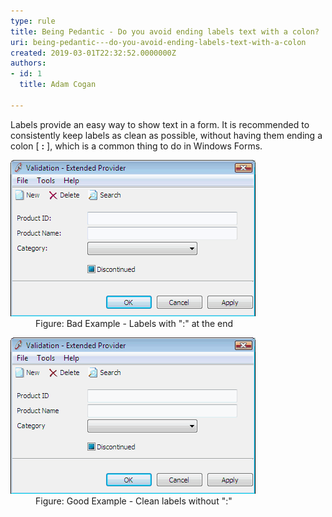 ```yaml
---
type: rule
title: Being Pedantic - Do you avoid ending labels text with a colon?
uri: being-pedantic---do-you-avoid-ending-labels-text-with-a-colon
created: 2019-03-01T22:32:52.0000000Z
authors:
- id: 1
  title: Adam Cogan

---
```




<span class='intro'> Labels provide an easy way to show text in a form. It is recommended&#160;to consistently keep&#160;labels as clean as possible, without having them ending&#160;a colon [&#160;<b>&#58;</b> ], which is a common thing to do in Windows Forms.​<br> </span>

<dl class="badImage"><dt>
      <img alt="Bad Label" src="LabelBad.png" />​ </dt><dd>Figure&#58; Bad Example - Labels with &quot;&#58;&quot; at the end</dd></dl><dl class="goodImage"><dt>
      <img alt="Good Label" src="LabelGood.png" /> 
      <br>
   </dt><dd>Figure&#58; Good Example - Clean labels without &quot;&#58;&quot;</dd></dl>


